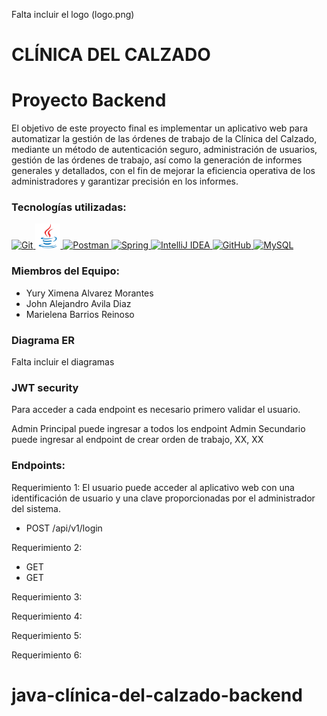 Falta incluir el logo (logo.png)

# CLÍNICA DEL CALZADO
# Proyecto Backend

El objetivo de este proyecto final es implementar un aplicativo web para automatizar la gestión de las órdenes de trabajo de la Clínica del Calzado, mediante un método de autenticación seguro, administración de usuarios, gestión de las órdenes de trabajo, así como la generación de informes generales y detallados, con el fin de mejorar la eficiencia operativa de los administradores y garantizar precisión en los informes.

### Tecnologías utilizadas:
<p align="left">
  <a href="https://git-scm.com/" target="_blank" rel="noreferrer">
    <img src="https://www.vectorlogo.zone/logos/git-scm/git-scm-icon.svg" alt="Git" width="40" height="40"/>
  </a>
  <a href="https://www.java.com" target="_blank" rel="noreferrer">
    <img src="https://raw.githubusercontent.com/devicons/devicon/master/icons/java/java-original.svg" alt="Java" width="40" height="40"/>
  </a>
  <a href="https://postman.com" target="_blank" rel="noreferrer">
    <img src="https://www.vectorlogo.zone/logos/getpostman/getpostman-icon.svg" alt="Postman" width="40" height="40"/>
  </a>
  <a href="https://spring.io/" target="_blank" rel="noreferrer">
    <img src="https://www.vectorlogo.zone/logos/springio/springio-icon.svg" alt="Spring" width="40" height="40"/>
  </a>
  <a href="https://www.jetbrains.com/idea/" target="_blank" rel="noreferrer">
    <img src="https://resources.jetbrains.com/storage/products/company/brand/logos/IntelliJ_IDEA_icon.svg?_ga=2.36184036.55300827.1687482849-600334929.1686454916&_gl=1*3hsn7c*_ga*NjAwMzM0OTI5LjE2ODY0NTQ5MTY.*_ga_9J976DJZ68*MTY4NzQ4Mjg0OC4zLjEuMTY4NzQ4Mjk1Ni4wLjAuMA.." alt="IntelliJ IDEA" width="40" height="40"/>
  </a>
  <a href="https://github.com" target="_blank" rel="noreferrer">
    <img src="https://www.vectorlogo.zone/logos/github/github-tile.svg" alt="GitHub" width="40" height="40"/>
  </a>
  <a href="https://github.com" target="_blank" rel="noreferrer">
    <img src="https://www.vectorlogo.zone/logos/mysql/mysql-ar21.svg" alt="MySQL" width="40" height="40"/>
  </a>

</p>

### Miembros del Equipo:
- Yury Ximena Alvarez Morantes 
- John Alejandro Avila Diaz
- Marielena Barrios Reinoso


### Diagrama ER
Falta incluir el diagramas 

### JWT security

Para acceder a cada endpoint es necesario primero validar el usuario.

Admin Principal puede ingresar a todos los endpoint
Admin Secundario puede ingresar al endpoint de crear orden de trabajo, XX, XX

### Endpoints:

Requerimiento 1: El usuario puede acceder al aplicativo web con una identificación de usuario y una clave proporcionadas por el administrador del sistema.

- POST /api/v1/login

Requerimiento 2:

- GET 
- GET 

Requerimiento 3:


Requerimiento 4:


Requerimiento 5:


Requerimiento 6:


# java-clínica-del-calzado-backend
